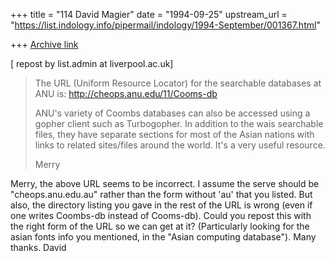 +++
title = "114 David Magier"
date = "1994-09-25"
upstream_url = "https://list.indology.info/pipermail/indology/1994-September/001367.html"

+++
[Archive link](https://list.indology.info/pipermail/indology/1994-September/001367.html)

[ repost by list.admin at liverpool.ac.uk]
> The URL (Uniform Resource Locator) for the searchable databases at ANU 
> is: http://cheops.anu.edu/11/Cooms-db
> 
> ANU's variety of Coombs databases can also be accessed using a gopher client
> such as Turbogopher. In addition to the wais searchable files, they have 
> separate sections for most of the Asian nations with links to related 
> sites/files around the world. It's a very useful resource.
> 
> Merry
>  

Merry, the above URL seems to be incorrect. I assume the serve should
be "cheops.anu.edu.au" rather than the form without 'au' that you
listed. But also, the directory listing you gave in the rest of the URL
is wrong (even if one writes Coombs-db instead of Cooms-db). Could you
repost this with the right form of the URL so we can get at it?
(Particularly looking for the asian fonts info you mentioned, in the
"Asian computing database").  Many thanks.   David





